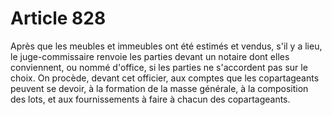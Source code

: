 # Article 828

Après que les meubles et immeubles ont été estimés et vendus, s'il y a lieu, le juge-commissaire renvoie les parties devant un notaire dont elles conviennent, ou nommé d'office, si les parties ne s'accordent pas sur le choix.   On procède, devant cet officier, aux comptes que les copartageants peuvent se devoir, à la formation de la masse générale, à la composition des lots, et aux fournissements à faire à chacun des copartageants.